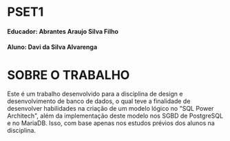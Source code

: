 # PSET1
#### Educador:  Abrantes Araujo Silva Filho
#### Aluno: Davi da Silva Alvarenga 

# SOBRE O TRABALHO
Este é um trabalho desenvolvido para a disciplina de design e desenvolvimento de banco de dados, o qual teve a finalidade de desenvolver habilidades na criação de um modelo lógico no "SQL Power Architech", além da implementação deste modelo nos SGBD de PostgreSQL e no MariaDB. Isso, com base apenas nos estudos prévios dos alunos na disciplina. 
